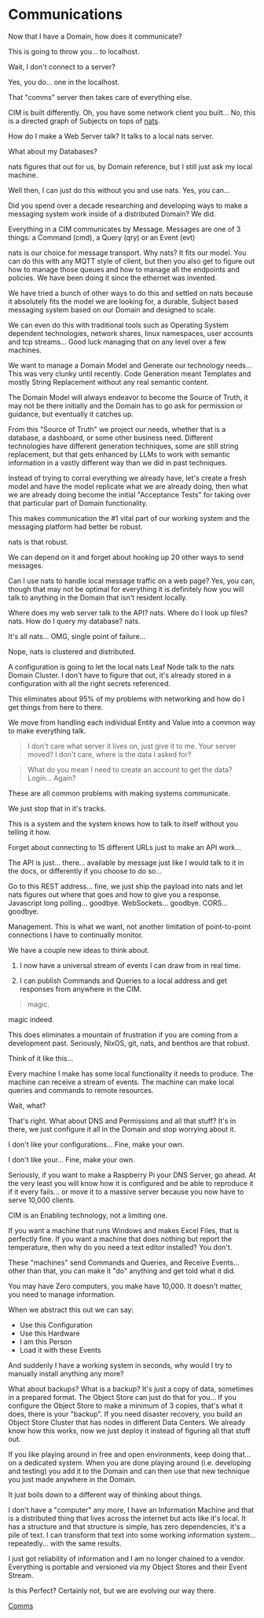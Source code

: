 # Communications
Now that I have a Domain, how does it communicate?

This is going to throw you... to localhost.

Wait, I don't connect to a server?

Yes, you do... one in the localhost.

That "comms" server then takes care of everything else.

CIM is built differently.
Oh, you have some network client you built...
No, this is a directed graph of Subjects on tops of [nats](https://nats.io).

How do I make a Web Server talk?
It talks to a local nats server.

What about my Databases?

nats figures that out for us, by Domain reference, but I still just ask my local machine.

Well then, I can just do this without you and use nats. Yes, you can... 

Did you spend over a decade researching and developing ways to make a messaging system work inside of a distributed Domain? We did.

Everything in a CIM communicates by Message.
Messages are one of 3 things: a Command (cmd), a Query (qry) or an Event (evt)

nats is our choice for message transport. Why nats?  It fits our model. You can do this with any MQTT style of client, but then you also get to figure out how to manage those queues and how to manage all the endpoints and policies. We have been doing it since the ethernet was invented.

We have tried a bunch of other ways to do this and settled on nats because it absolutely fits the model we are looking for, a durable, Subject based messaging system based on our Domain and designed to scale.

We can even do this with traditional tools such as Operating System dependent technologies, network shares, linux namespaces, user accounts and tcp streams... Good luck managing that on any level over a few machines.

We want to manage a Domain Model and Generate our technology needs... This was very clunky until recently. Code Generation meant Templates and mostly String Replacement without any real semantic content.

The Domain Model will always endeavor to become the Source of Truth, it may not be there initially and the Domain has to go ask for permission or guidance, but eventually it catches up.

From this "Source of Truth" we project our needs, whether that is a database, a dashboard, or some other business need. Different technologies have different generation techniques, some are still string replacement, but that gets enhanced by LLMs to work with semantic information in a vastly different way than we did in past techniques.

Instead of trying to corral everything we already have, let's create a fresh model and have the model replicate what we are already doing, then what we are already doing become the initial "Acceptance Tests" for taking over that particular part of Domain functionality.

This makes communication the #1 vital part of our working system and the messaging platform had better be robust.

nats is that robust.

We can depend on it and forget about hooking up 20 other ways to send messages.

Can I use nats to handle local message traffic on a web page? Yes, you can, though that may not be optimal for everything it is definitely how you will talk to anything in the Domain that isn't resident locally.

Where does my web server talk to the API? nats.
Where do I look up files? nats. 
How do I query my database? nats.

It's all nats... OMG, single point of failure...

Nope, nats is clustered and distributed.

A configuration is going to let the local nats Leaf Node talk to the nats Domain Cluster.
I don't have to figure that out, it's already stored in a configuration with all the right secrets referenced.

This eliminates about 95% of my problems with networking and how do I get things from here to there.

We move from handling each individual Entity and Value into a common way to make everything talk.

>I don't care what server it lives on, just give it to me. Your server moved? I don't care, where is the data I asked for?

>What do you mean I need to create an account to get the data?  Login... Again? 

These are all common problems with making systems communicate.

We just stop that in it's tracks.

This is a system and the system knows how to talk to itself without you telling it how.

Forget about connecting to 15 different URLs just to make an API work...

The API is just... there... available by message just like I would talk to it in the docs, or differently if you choose to do so...

Go to this REST address... fine, we just ship the payload into nats and let nats figures out where that goes and how to give you a response.  Javascript long polling... goodbye. WebSockets... goodbye. CORS... goodbye.

Management. This is what we want, not another limitation of point-to-point connections I have to continually monitor.

We have a couple new ideas to think about.

1.  I now have a universal stream of events I can draw from in real time.

2.  I can publish Commands and Queries to a local address and get responses from anywhere in the CIM.

> magic.

magic indeed.

This does eliminates a mountain of frustration if you are coming from a development past. Seriously, NixOS, git, nats, and benthos are that robust.

Think of it like this...

Every machine I make has some local functionality it needs to produce.
The machine can receive a stream of events.
The machine can make local queries and commands to remote resources.

Wait, what?

That's right.  What about DNS and Permissions and all that stuff?
It's in there, we just configure it all in the Domain and stop worrying about it.

I don't like your configurations...
Fine, make your own.

I don't like your...
Fine, make your own.

Seriously, if you want to make a Raspberry Pi your DNS Server, go ahead. At the very least you will know how it is configured and be able to reproduce it if it every fails... or move it to a massive server because you now have to serve 10,000 clients.

CIM is an Enabling technology, not a limiting one.

If you want a machine that runs Windows and makes Excel Files, that is perfectly fine.
If you want a machine that does nothing but report the temperature, then why do you need a text editor installed? You don't.

These "machines" send Commands and Queries, and Receive Events... other than that, you can make it "do" anything and get told what it did.

You may have Zero computers, you make have 10,000. It doesn't matter, you need to manage information.

When we abstract this out we can say:
  - Use this Configuration
  - Use this Hardware
  - I am this Person
  - Load it with these Events

And suddenly I have a working system in seconds, why would I try to manually install anything any more?

What about backups?  What is a backup? It's just a copy of data, sometimes in  a prepared format.  The Object Store can just do that for you... If you configure the Object Store to make a minimum of 3 copies, that's what it does, there is your "backup". If you need disaster recovery, you build an Object Store Cluster that has nodes in different Data Centers.  We already know how this works, now we just deploy it instead of figuring all that stuff out.

If you like playing around in free and open environments, keep doing that... on a dedicated system.
When you are done playing around (i.e. developing and testing) you add it to the Domain and can then use that new technique you just made anywhere in the Domain.

It just boils down to a different way of thinking about things.

I don't have a "computer" any more, I have an Information Machine and that is a distributed thing that lives across the internet but acts like it's local. It has a structure and that structure is simple, has zero dependencies, it's a pile of text. I can transform that text into some working information system... repeatedly... with the same results.

I just got reliability of information and I am no longer chained to a vendor. Everything is portable and versioned via my Object Stores and their Event Stream.

Is this Perfect?
Certainly not, but we are evolving our way there.

[Comms](./comms.md)